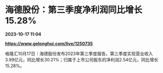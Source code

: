 # 海德股份：第三季度净利润同比增长15.28%

**2023-10-17 11:04**

**https://www.gelonghui.com/live/1250735**

格隆汇10月17日｜海德股份发布2023年第三季度报告，第三季度实现营业收入3.99亿元，同比增长30.21%；归属于上市公司股东的净利润2.54亿元，同比增长15.28%。